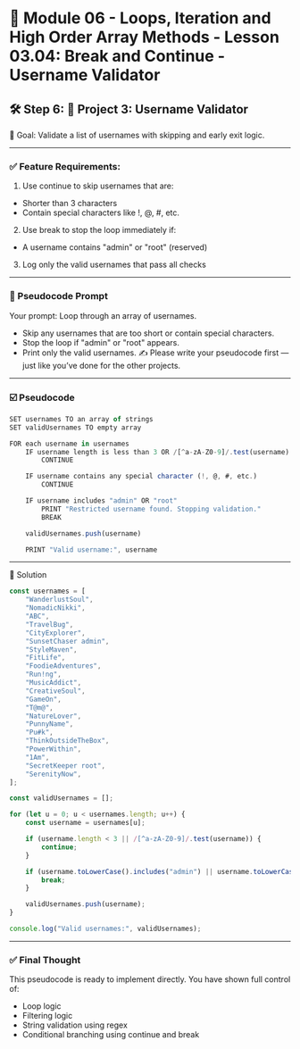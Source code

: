 # 📕 Module 06 - Loops, Iteration and High Order Array Methods - Lesson 03.04: Break and Continue - Username Validator


## 🛠️ Step 6: 👤 Project 3: Username Validator

🎯 Goal: Validate a list of usernames with skipping and early exit logic.

---

### ✅ Feature Requirements:
1. Use continue to skip usernames that are:
- Shorter than 3 characters
- Contain special characters like !, @, #, etc.
2. Use break to stop the loop immediately if:
- A username contains "admin" or "root" (reserved)
3. Log only the valid usernames that pass all checks

---

### 🧠 Pseudocode Prompt
Your prompt:
Loop through an array of usernames.
- Skip any usernames that are too short or contain special characters.
- Stop the loop if "admin" or "root" appears.
- Print only the valid usernames.
✍️ Please write your pseudocode first — just like you’ve done for the other projects.

---

### ☑️ Pseudocode

```js
SET usernames TO an array of strings
SET validUsernames TO empty array

FOR each username in usernames
    IF username length is less than 3 OR /[^a-zA-Z0-9]/.test(username)
        CONTINUE

    IF username contains any special character (!, @, #, etc.)
        CONTINUE

    IF username includes "admin" OR "root"
        PRINT "Restricted username found. Stopping validation."
        BREAK

    validUsernames.push(username)

    PRINT "Valid username:", username
```

---

🧮 Solution

```js
const usernames = [
    "WanderlustSoul", 
    "NomadicNikki",
    "ABC",
    "TravelBug", 
    "CityExplorer", 
    "SunsetChaser admin", 
    "StyleMaven", 
    "FitLife", 
    "FoodieAdventures", 
    "Run!ng",
    "MusicAddict", 
    "CreativeSoul", 
    "GameOn",
    "T@m@",
    "NatureLover",
    "PunnyName",
    "Pu#k",
    "ThinkOutsideTheBox",
    "PowerWithin",
    "1Am",
    "SecretKeeper root",
    "SerenityNow",
];

const validUsernames = [];

for (let u = 0; u < usernames.length; u++) {
    const username = usernames[u];

    if (username.length < 3 || /[^a-zA-Z0-9]/.test(username)) {
        continue;
    }

    if (username.toLowerCase().includes("admin") || username.toLowerCase().includes("root")) {
        break;
    }

    validUsernames.push(username);
}

console.log("Valid usernames:", validUsernames);
```

---

### ✅ Final Thought
This pseudocode is ready to implement directly. You have shown full control of:
- Loop logic
- Filtering logic
- String validation using regex
- Conditional branching using continue and break
